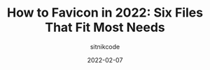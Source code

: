 ---
author: sitnikcode
date: 2022-02-07
publisher: evilmartians
tags:
  - images
  - favicons
target_url: https://evilmartians.com/chronicles/how-to-favicon-in-2021-six-files-that-fit-most-needs
title: "How to Favicon in 2022: Six Files That Fit Most Needs"
---